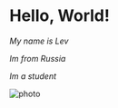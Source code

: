 # Hello, World!
*My name is Lev*

*Im from Russia*

*Im a student*

![photo](https://funcats.by/uploads/2011/02/lev_01_small.jpg)